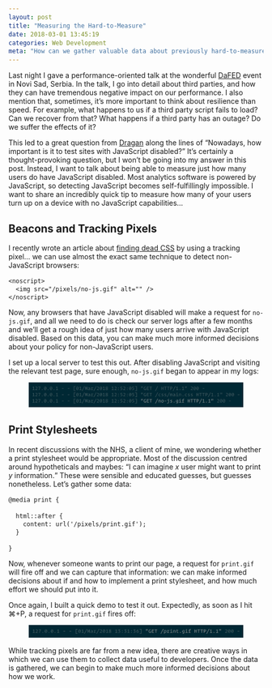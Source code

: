 ```yaml
---
layout: post
title: "Measuring the Hard-to-Measure"
date: 2018-03-01 13:45:19
categories: Web Development
meta: "How can we gather valuable data about previously hard-to-measure things?"
---
```


Last night I gave a performance-oriented talk at the wonderful
[DaFED](https://dafed.org/) event in Novi Sad, Serbia. In the talk, I go into
detail about third parties, and how they can have tremendous negative impact on
our performance. I also mention that, sometimes, it’s more important to think
about resilience than speed. For example, what happens to us if a third party
script fails to load? Can we recover from that? What happens if a third party
has an outage? Do we suffer the effects of it?

This led to a great question from [Dragan](https://twitter.com/draganeror) along
the lines of <q>Nowadays, how important is it to test sites with JavaScript
disabled?</q> It’s certainly a thought-provoking question, but I won’t be going
into my answer in this post. Instead, I want to talk about being able to measure
just how many users do have JavaScript disabled. Most analytics software is
powered by JavaScript, so detecting JavaScript becomes self-fulfillingly
impossible. I want to share an incredibly quick tip to measure how many of your
users turn up on a device with no JavaScript capabilities…

## Beacons and Tracking Pixels

I recently wrote an article about [finding dead CSS](/2018/01/finding-dead-css/)
by using a tracking pixel… we can use almost the exact same technique to detect
non-JavaScript browsers:

```
<noscript>
  <img src="/pixels/no-js.gif" alt="" />
</noscript>
```

Now, any browsers that have JavaScript disabled will make a request for
`no-js.gif`, and all we need to do is check our server logs after a few months
and we’ll get a rough idea of just how many users arrive with JavaScript
disabled. Based on this data, you can make much more informed decisions about
your policy for non-JavaScript users.

I set up a local server to test this out. After disabling JavaScript and
visiting the relevant test page, sure enough, `no-js.gif` began to appear in my
logs:

<figure>
  <img src="/wp-content/uploads/2018/03/screenshot-no-js.png" alt="A screenshot
  showing non-JavaScript browsers making HTTP requests for a specific tracking
  pixel." />
</figure>

## Print Stylesheets

In recent discussions with the NHS, a client of mine, we wondering whether
a print stylesheet would be appropriate. Most of the discussion centred around
hypotheticals and maybes: <q>I can imagine <var>x</var> user might want to print
<var>y</var> information.</q> These were sensible and educated guesses, but
guesses nonetheless. Let’s gather some data:

```
@media print {

  html::after {
    content: url('/pixels/print.gif');
  }

}
```

Now, whenever someone wants to print our page, a request for `print.gif` will
fire off and we can capture that information: we can make informed decisions
about if and how to implement a print stylesheet, and how much effort we should
put into it.

Once again, I built a quick demo to test it out. Expectedly, as soon as I hit
&#x2318;+P, a request for `print.gif` fires off:

<figure>
  <img src="/wp-content/uploads/2018/03/screenshot-print.png" alt="A screenshot
  showing how printing a page makes an HTTP request for a specific tracking
  pixel." />
</figure>

While tracking pixels are far from a new idea, there are creative ways in which
we can use them to collect data useful to developers. Once the data is gathered,
we can begin to make much more informed decisions about how we work.
